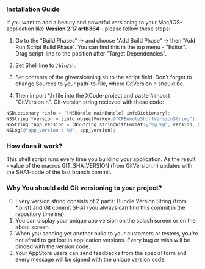 ### Installation Guide

If you want to add a beauty and powerful versioning to your Mac/iOS-application like __Version 2.17.arfb364__ - please follow these steps:

1. Go to the "Build Phases" -> and choose "Add Build Phase" -> then "Add Run Script Build Phase". You can find this in the top menu - "Editor". Drag script-line to the position after "Target Dependencies".

2. Set Shell line to ```/bin/sh```.

3. Set contents of the gitversionning.sh to the script field. Don't forget to change Sources to your path-to-file, where GitVersion.h should be.

4. Then import *.h file into the XCode-project and paste #import "GitVersion.h". Git-version string recieved with these code:
```objective-c
NSDictionary *info = [[NSBundle mainBundle] infoDictionary];
NSString *version = [info objectForKey:@"CFBundleShortVersionString"];
NSString *app_version = [NSString stringWithFormat:@"%@.%@", version, GIT_SHA_VERSION];
NSLog(@"app_version : %@", app_version);
```

### How does it work?

This shell script runs every time you building your application. As the result - value of the macros GIT_SHA_VERSION (from GitVersion.h) updates with the SHA1-code of the last branch commit.

### Why You should add Git versioning to your project?

0. Every version string consists of 2 parts: Bundle Version String (from *.plist) and Git commit SHA1 (you always can find this commit in the repository timeline).
1. You can display your unique app version on the splash screen or on the about screen.
2. When you sending yet another build to your customers or testers, you're not afraid to get lost in application versions. Every bug or wish will be binded with the version code.
3. Your AppStore users can send feedbacks from the special form and every message will be signed with the unique version code.

